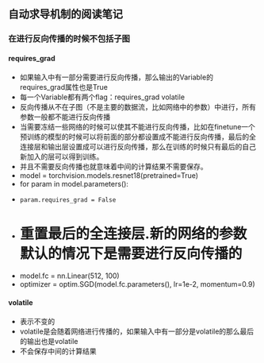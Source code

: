## 自动求导机制的阅读笔记

### 在进行反向传播的时候不包括子图

#### requires_grad

 - 如果输入中有一部分需要进行反向传播，那么输出的Variable的requires_grad属性也是True
 - 每一个Variable都有两个flag：requires_grad volatile
 - 反向传播从不在子图（不是主要的数据流，比如网络中的参数）中进行，所有参数一般都不能进行反向传播
 - 当需要冻结一些网络的时候可以使其不能进行反向传播，比如在finetune一个预训练的模型的时候可以将前面的部分都设置成不能进行反向传播，最后的全连接层和输出层设置成可以进行反向传播，那么在训练的时候只有最后的自己新加入的层可以得到训练。
 - 并且不需要反向传播也就意味着中间的计算结果不需要保存。
 - model = torchvision.models.resnet18(pretrained=True)
 - for param in model.parameters():
 -     param.requires_grad = False
 - # 重置最后的全连接层.新的网络的参数默认的情况下是需要进行反向传播的
 - model.fc = nn.Linear(512, 100)
 - optimizer = optim.SGD(model.fc.parameters(), lr=1e-2, momentum=0.9)

#### volatile
 - 表示不变的
 - volatile是会随着网络进行传播的，如果输入中有一部分是volatile的那么最后的输出也是volatile
 - 不会保存中间的计算结果
